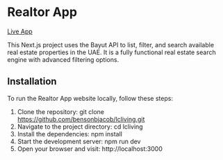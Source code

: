 # Realtor App

[Live App](lcliving.vercel.app)

This Next.js project uses the Bayut API to list, filter, and search available real estate properties in the UAE. It is a fully functional real estate search engine with advanced filtering options.

## Installation

To run the Realtor App website locally, follow these steps:

1. Clone the repository: git clone https://github.com/bensonbjacob/lcliving.git
2. Navigate to the project directory: cd lcliving
3. Install the dependencies: npm install
4. Start the development server: npm run dev
5. Open your browser and visit: http://localhost:3000